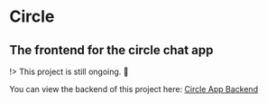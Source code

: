 
# Circle

## The frontend for the circle chat app

!> This project is still ongoing. 🚧

You can view the backend of this project here: [Circle App Backend](https://github.com/jgsjoel/circle-app-backend)